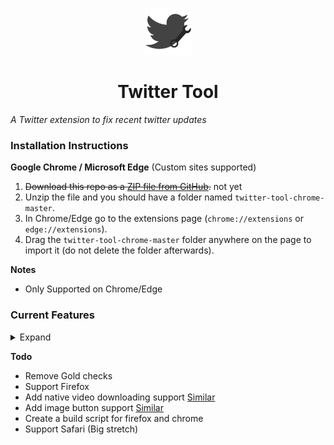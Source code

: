 <p align="center">
  <img src="https://github.com/DiceRandom/TwitterTool/blob/main/img/icons/icon.png" width="75" height="75"/>
</p>

<h1 align="center">Twitter Tool</h1>

*A Twitter extension to fix recent twitter updates*

### Installation Instructions
**Google Chrome / Microsoft Edge** (Custom sites supported)
1. ~~Download this repo as a [ZIP file from GitHub]().~~ not yet
1. Unzip the file and you should have a folder named `twitter-tool-chrome-master`.
1. In Chrome/Edge go to the extensions page (`chrome://extensions` or `edge://extensions`).
1. Drag the `twitter-tool-chrome-master` folder anywhere on the page to import it (do not delete the folder afterwards).

**Notes**
* Only Supported on Chrome/Edge



### Current Features
<details>
<summary>Expand</summary>

* **Remove square business profiles**
    * Removes the fact that businesses on twitter now have square icons, gross.
   <img src="https://github.com/DiceRandom/TwitterTool/blob/main/html/img/roundedbrandsB.png" height="125"/>
   <img src="https://github.com/DiceRandom/TwitterTool/blob/main/html/img/roundedbrandsA.png" height="125"/>
* **Remove Twitter Premium on sidebar**
    - Remove the button on the sidebar reminding you to spend money.
  <img src="https://github.com/DiceRandom/TwitterTool/blob/main/html/img/twitterblueA.png" height="125"/>
  <img src="https://github.com/DiceRandom/TwitterTool/blob/main/html/img/twitterblueB.png" height="125"/>
* **Remove the view under tweets**
    - Remove the views button under tweets to help with muscle memory.
* **Flip Views with likes under tweets**
    - Pre January 2022, self explanatory 

</details>

**Todo**
* Remove Gold checks
* Support Firefox
* Add native video downloading support [Similar](https://github.com/mstfsnc/twitter-video-downloader-extension)
* Add image button support [Similar](https://chrome.google.com/webstore/detail/twitter-image-downloader/ljfafhkjifmbnflpbpeoepeponlkodel/reviews?hl=en)
* Create a build script for firefox and chrome
* Support Safari (Big stretch)
